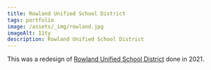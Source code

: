 ```yaml
---
title: Rowland Unified School District
tags: portfolio
image: /assets/_img/rowland.jpg
imageAlt: 11ty
description: Rowland Unified School District
---
```


This was a redesign of [Rowland Unified School District](https://www.rowlandschools.org/) done in 2021.